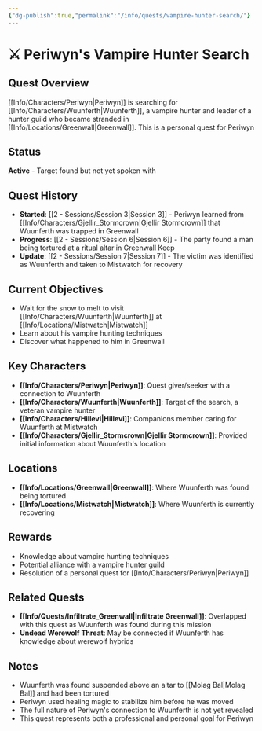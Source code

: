 ```yaml
---
{"dg-publish":true,"permalink":"/info/quests/vampire-hunter-search/"}
---
```



# ⚔️ Periwyn's Vampire Hunter Search

## Quest Overview
[[Info/Characters/Periwyn\|Periwyn]] is searching for [[Info/Characters/Wuunferth\|Wuunferth]], a vampire hunter and leader of a hunter guild who became stranded in [[Info/Locations/Greenwall\|Greenwall]]. This is a personal quest for Periwyn
## Status
**Active** - Target found but not yet spoken with

## Quest History
- **Started**: [[2 -  Sessions/Session 3\|Session 3]] - Periwyn learned from [[Info/Characters/Gjellir_Stormcrown\|Gjellir Stormcrown]] that Wuunferth was trapped in Greenwall
- **Progress**: [[2 -  Sessions/Session 6\|Session 6]] - The party found a man being tortured at a ritual altar in Greenwall Keep
- **Update**: [[2 -  Sessions/Session 7\|Session 7]] - The victim was identified as Wuunferth and taken to Mistwatch for recovery

## Current Objectives
- Wait for the snow to melt to visit [[Info/Characters/Wuunferth\|Wuunferth]] at [[Info/Locations/Mistwatch\|Mistwatch]]
- Learn about his vampire hunting techniques
- Discover what happened to him in Greenwall

## Key Characters
- **[[Info/Characters/Periwyn\|Periwyn]]**: Quest giver/seeker with a connection to Wuunferth
- **[[Info/Characters/Wuunferth\|Wuunferth]]**: Target of the search, a veteran vampire hunter
- **[[Info/Characters/Hillevi\|Hillevi]]**: Companions member caring for Wuunferth at Mistwatch
- **[[Info/Characters/Gjellir_Stormcrown\|Gjellir Stormcrown]]**: Provided initial information about Wuunferth's location

## Locations
- **[[Info/Locations/Greenwall\|Greenwall]]**: Where Wuunferth was found being tortured
- **[[Info/Locations/Mistwatch\|Mistwatch]]**: Where Wuunferth is currently recovering

## Rewards
- Knowledge about vampire hunting techniques
- Potential alliance with a vampire hunter guild
- Resolution of a personal quest for [[Info/Characters/Periwyn\|Periwyn]]

## Related Quests
- **[[Info/Quests/Infiltrate_Greenwall\|Infiltrate Greenwall]]**: Overlapped with this quest as Wuunferth was found during this mission
- **Undead Werewolf Threat**: May be connected if Wuunferth has knowledge about werewolf hybrids

## Notes
- Wuunferth was found suspended above an altar to [[Molag Bal\|Molag Bal]] and had been tortured
- Periwyn used healing magic to stabilize him before he was moved
- The full nature of Periwyn's connection to Wuunferth is not yet revealed
- This quest represents both a professional and personal goal for Periwyn
